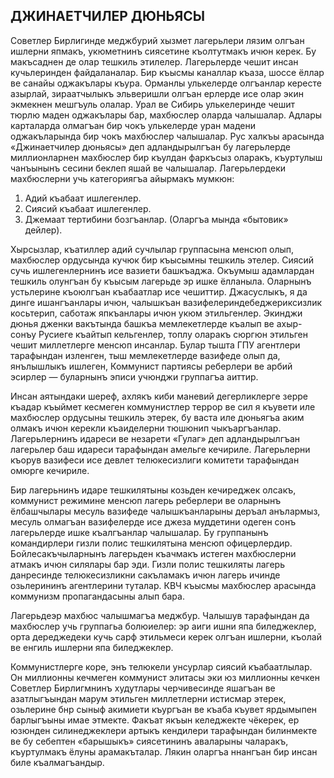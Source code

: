 ## ДЖИНАЕТЧИЛЕР ДЮНЬЯСЫ

Советлер Бирлигинде меджбурий хызмет лагерьлери лязим олгъан ишлерни япмакъ, укюметнинъ сиясетине къолтутмакъ ичюн керек.
Бу макъсаднен де олар тешкиль этилелер.
Лагерьлерде чешит инсан кучьлеринден файдаланалар.
Бир къысмы каналлар къаза, шоссе ёллар ве санайы оджакълары къура.
Орманлы улькелерде олгъанлар кересте азырлай, зираатчылыкъ эльверишли олгъан ерлерде исе олар экин экмекнен мешгъуль олалар.
Урал ве Сибирь улькелеринде чешит тюрлю маден оджакълары бар, махбюслер оларда чалышалар.
Адлары карталарда олмагъан бир чокъ улькелерде уран мадени оджакъларында бир чокъ махбюслер чалышалар.
Рус халкъы арасында «Джинаетчилер дюньясы» деп адландырылгъан бу лагерьлерде миллионларнен махбюслер бир къулдан фаркъсыз оларакъ, къуртулыш чанъынынъ сесини беклеп яшай ве чалышалар.
Лагерьлердеки махбюслерни учь категориягъа айырмакъ мумкюн:
1. Адий къабаат ишлегенлер.
2. Сиясий къабаат ишлегенлер.
3. Джемаат тертибини бозгъанлар. (Оларгъа мында «бытовик» дейлер).

Хырсызлар, къатиллер адий сучлылар группасына менсюп олып, махбюслер ордусында кучюк бир къысымны тешкиль этелер.
Сиясий сучь ишлегенлернинъ исе вазиети башкъаджа.
Окъумыш адамлардан тешкиль олунгъан бу къысым лагерьде эр ишке ёлланыла.
Оларнынъ устьлерине къоюлгъан къабаатлар исе чешиттир.
Джасуслыкъ, я да динге ишангъанлары ичюн, чалышкъан вазифелериндебеджериксизлик косьтерип, саботаж япкъанлары ичюн укюм этильгенлер.
Экинджи дюнья дженки вакътында башкъа мемлекетлерде къалып ве ахыр-сонъу Русиеге къайтып кельгенлер, топлу оларакъ сюргюн этильген чешит миллетлерге менсюп инсанлар.
Булар тышта ГПУ агентлери тарафындан изленген, тыш мемлекетлерде вазифеде олып да, янълышлыкъ ишлеген, Коммунист партиясы реберлери ве арбий эсирлер — буларнынъ эписи учюнджи группагъа аиттир.

Инсан аятындаки шереф, ахлякъ киби маневий дегерликлерге зерре къадар къыймет кесмеген коммунистлер террор ве сил я къувети иле махбюслер ордусыны тешкиль этерек, бу васта иле дюньягъа аким олмакъ ичюн керекли къаиделерни тюшюнип чыкъаргъанлар.
Лагерьлернинъ идареси ве незарети «Гулаг» деп адландырылгъан лагерьлер баш идареси тарафындан амельге кечириле.
Лагерьлерни къорув вазифеси исе девлет телюкесизлиги комитети тарафындан омюрге кечириле.

Бир лагерьнинъ идаре тешкилятыны козьден кечиреджек олсакъ, коммунист режимине менсюп лагерь реберлери ве оларнынъ ёлбашчылары месуль вазифеде чалышкъанларыны деръал анълармыз, месуль олмагъан вазифелерде исе джеза муддетини одеген сонъ лагерьлерде ишке къалгъанлар чалышалар.
Бу группанынъ командирлери гизли полис тешкилятына менсюп офицерлердир.
Бойлесакъчыларнынъ лагерьден къачмакъ истеген махбюслерни атмакъ ичюн силялары бар эди.
Гизли полис тешкиляты лагерь данресинде телюкесизликни сакъламакъ ичюн лагерь ичинде озьлерининъ агентлерини туталар.
КВЧ къысмы махбюслер арасында коммунизм пропагандасыны алып бара.

Лагерьдеэр махбюс чалышмагъа меджбур.
Чалышув тарафындан да махбюслер учь группагьа болюиелер: эр аиги ишни япа биледжеклер, орта дереджедеки кучь сарф этильмеси керек олгъан ишлерни, къолай ве енгиль ишлерни япа биледжеклер.

Коммунистлерге коре, энъ телюкели унсурлар сиясий къабаатлылар.
Он миллионны кечмеген коммунист элитасы эки юз миллионны кечкен Советлер Бирлигмнинъ худутлары черчивесинде яшагъан ве азатлыгъындан марум этильген миллетлерни истисмар этерек, озьлерине бнр сыныф акимиети къургъан ве къаба къувет ярдымыпен барлыгъыны имае этмекте.
Факъат якъын келеджекте чёкерек, ер юзюнден силинеджеклери артыкъ кендилери тарафындан билинмекте ве бу себептен «барышыкъ» сиясетининъ аваларыны чаларакъ, къуртулмакъ ёлуны арамакъталар.
Лякин оларгъа ннангъан бир инсан биле къалмагъандыр.
